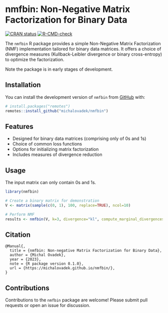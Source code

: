 
# nmfbin: Non-Negative Matrix Factorization for Binary Data

<!-- badges: start -->
[![CRAN status](https://www.r-pkg.org/badges/version/nmfbin)](https://CRAN.R-project.org/package=nmfbin)
[![R-CMD-check](https://github.com/michalovadek/nmfbin/actions/workflows/R-CMD-check.yaml/badge.svg)](https://github.com/michalovadek/nmfbin/actions/workflows/R-CMD-check.yaml)
<!-- badges: end -->

The `nmfbin` R package provides a simple Non-Negative Matrix Factorization (NMF) implementation tailored for binary data matrices. It offers a choice of divergence measures (Kullback-Leibler divergence or binary cross-entropy) to optimize the factorization.

Note the package is in early stages of development.

## Installation

You can install the development version of `nmfbin` from [GitHub](https://github.com/) with:

``` r
# install.packages("remotes")
remotes::install_github("michalovadek/nmfbin")
```

## Features
- Designed for binary data matrices (comprising only of 0s and 1s)
- Choice of common loss functions
- Options for initializing matrix factorization
- Includes measures of divergence reduction

## Usage

The input matrix can only contain 0s and 1s.

``` r
library(nmfbin)

# Create a binary matrix for demonstration
V <- matrix(sample(c(0, 1), 100, replace=TRUE), ncol=10)

# Perform NMF
results <- nmfbin(V, k=3, divergence="kl", compute_marginal_divergences=TRUE, init_method="random")
```

## Citation

```
@Manual{,
  title = {nmfbin: Non-negative Matrix Factorization for Binary Data},
  author = {Michal Ovadek},
  year = {2023},
  note = {R package version 0.1.0},
  url = {https://michalovadek.github.io/nmfbin/},
}
```

## Contributions

Contributions to the `nmfbin` package are welcome! Please submit pull requests or open an issue for discussion.
